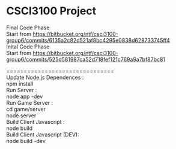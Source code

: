 CSCI3100 Project  
===============================  
Final Code Phase   
Start from https://bitbucket.org/ntf/csci3100-group6/commits/6135a2c82d521af8bc4295e0838d628733745ff4   
Inital Code Phase  
Start from https://bitbucket.org/ntf/csci3100-group6/commits/525d581987ca52d718fef121c769a9a7bf87bc81  

===============================  
Update Node.js Dependences :  
npm install  
Run Server :  
node app -dev  
Run Game Server :  
cd game/server  
node server  
Build Client Javascript :  
node build   
Build Client Javascript (DEV):  
node build -dev  